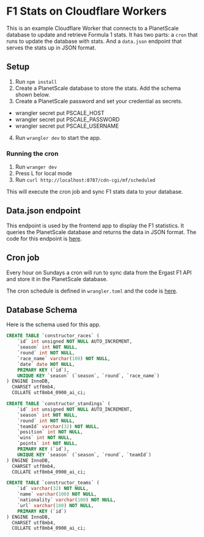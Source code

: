# F1 Stats on Cloudflare Workers
This is an example Cloudflare Worker that connects to a PlanetScale database to update and retrieve Formula 1 stats.
It has two parts: a `cron` that runs to update the database with stats. And a `data.json` endpoint that serves the stats up in JSON format.

## Setup
1. Run `npm install`
2. Create a PlanetScale database to store the stats. Add the schema shown below.
3. Create a PlanetScale password and set your credential as secrets.
- wrangler secret put PSCALE_HOST
- wrangler secret put PSCALE_PASSWORD
- wrangler secret put PSCALE_USERNAME
4. Run `wrangler dev` to start the app.

### Running the cron
1. Run `wranger dev`
2. Press L for local mode
3. Run `curl http://localhost:8787/cdn-cgi/mf/scheduled`

This will execute the cron job and sync F1 stats data to your database.

## Data.json endpoint
This endpoint is used by the frontend app to display the F1 statistics. It queries the PlanetScale database and returns the data in JSON format.
The code for this endpoint is [here](https://github.com/planetscale/f1-championship-stats/blob/main/workers/cloudflare/src/index.ts#L12).

## Cron job
Every hour on Sundays a cron will run to sync data from the Ergast F1 API and store it in the PlanetScale database.

The cron schedule is defined in `wrangler.toml` and the code is [here](https://github.com/planetscale/f1-championship-stats/blob/main/workers/cloudflare/src/index.ts#L51). 

## Database Schema
Here is the schema used for this app.

```sql
CREATE TABLE `constructor_races` (
	`id` int unsigned NOT NULL AUTO_INCREMENT,
	`season` int NOT NULL,
	`round` int NOT NULL,
	`race_name` varchar(100) NOT NULL,
	`date` date NOT NULL,
	PRIMARY KEY (`id`),
	UNIQUE KEY `season` (`season`, `round`, `race_name`)
) ENGINE InnoDB,
  CHARSET utf8mb4,
  COLLATE utf8mb4_0900_ai_ci;

CREATE TABLE `constructor_standings` (
	`id` int unsigned NOT NULL AUTO_INCREMENT,
	`season` int NOT NULL,
	`round` int NOT NULL,
	`teamId` varchar(32) NOT NULL,
	`position` int NOT NULL,
	`wins` int NOT NULL,
	`points` int NOT NULL,
	PRIMARY KEY (`id`),
	UNIQUE KEY `season` (`season`, `round`, `teamId`)
) ENGINE InnoDB,
  CHARSET utf8mb4,
  COLLATE utf8mb4_0900_ai_ci;

CREATE TABLE `constructor_teams` (
	`id` varchar(32) NOT NULL,
	`name` varchar(100) NOT NULL,
	`nationality` varchar(100) NOT NULL,
	`url` varchar(100) NOT NULL,
	PRIMARY KEY (`id`)
) ENGINE InnoDB,
  CHARSET utf8mb4,
  COLLATE utf8mb4_0900_ai_ci;
```
